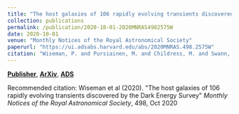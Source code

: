 ```yaml
---
title: "The host galaxies of 106 rapidly evolving transients discovered by the Dark Energy Survey"
collection: publications
permalink: /publication/2020-10-01-2020MNRAS4982575W
date: 2020-10-01
venue: "Monthly Notices of the Royal Astronomical Society"
paperurl: "https://ui.adsabs.harvard.edu/abs/2020MNRAS.498.2575W"
citation: "Wiseman, P. and Pursiainen, M. and Childress, M. and Swann, E. and Smith, M. and Galbany, L. and Lidman, C. and Davis, T.~M. and Guti'errez, C.~P. and Moller, A. and Thomas, B.~P. and Frohmaier, C. and Foley, R.~J. and Hinton, S.~R. and Kelsey, L. and Kessler, R. and Lewis, G.~F. and Sako, M. and Scolnic, D. and Sullivan, M. and Vincenzi, M. and Abbott, T.~M.~C. and Aguena, M. and Allam, S. and Annis, J. and Bertin, E. and Bhargava, S. and Brooks, D. and Burke, D.~L. and Carnero Rosell, A. and Carollo, D. and Carrasco Kind, M. and Carretero, J. and Costanzi, M. and da Costa, L.~N. and Diehl, H.~T. and Doel, P. and Everett, S. and Fosalba, P. and Frieman, J. and Garc'ia-Bellido, J. and Gaztanaga, E. and Glazebrook, K. and Gruen, D. and Gruendl, R.~A. and Gschwend, J. and Gutierrez, G. and Hollowood, D.~L. and Honscheid, K. and James, D.~J. and Kuehn, K. and Kuropatkin, N. and Lima, M. and Maia, M.~A.~G. and Marshall, J.~L. and Martini, P. and Menanteau, F. and Miquel, R. and Palmese, A. and Paz-Chinch'on, F. and Plazas, A.~A. and Romer, A.~K. and Sanchez, E. and Scarpine, V. and Schubnell, M. and Serrano, S. and Sevilla-Noarbe, I. and Sommer, N.~E. and Suchyta, E. and Swanson, M.~E.~C. and Tarle, G. and Tucker, B.~E. and Tucker, D.~L. and Varga, T.~N. and Walker, A.~R. and DES Collaboration. &quot;The host galaxies of 106 rapidly evolving transients discovered by the Dark Energy Survey.&quot; <i>Monthly Notices of the Royal Astronomical Society</i>, 498, Oct 2020"
---
```


[**Publisher**](http://doi.org/10.1093/mnras/staa2474), [**ArXiv**](https://arxiv.org/abs/2005.08653), [**ADS**](https://ui.adsabs.harvard.edu/abs/2020MNRAS.498.2575W)

Recommended citation: Wiseman et al (2020). "The host galaxies of 106 rapidly evolving transients discovered by the Dark Energy Survey" <i>Monthly Notices of the Royal Astronomical Society</i>, 498, Oct 2020
